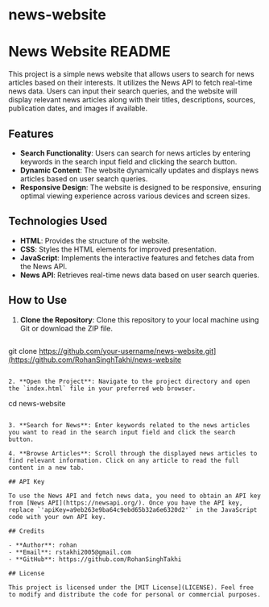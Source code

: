 # news-website
# News Website README

This project is a simple news website that allows users to search for news articles based on their interests. It utilizes the News API to fetch real-time news data. Users can input their search queries, and the website will display relevant news articles along with their titles, descriptions, sources, publication dates, and images if available.

## Features

- **Search Functionality**: Users can search for news articles by entering keywords in the search input field and clicking the search button.
- **Dynamic Content**: The website dynamically updates and displays news articles based on user search queries.
- **Responsive Design**: The website is designed to be responsive, ensuring optimal viewing experience across various devices and screen sizes.

## Technologies Used

- **HTML**: Provides the structure of the website.
- **CSS**: Styles the HTML elements for improved presentation.
- **JavaScript**: Implements the interactive features and fetches data from the News API.
- **News API**: Retrieves real-time news data based on user search queries.

## How to Use

1. **Clone the Repository**: Clone this repository to your local machine using Git or download the ZIP file.

   ```
  git clone https://github.com/your-username/news-website.git](https://github.com/RohanSinghTakhi/news-website
   ```

2. **Open the Project**: Navigate to the project directory and open the `index.html` file in your preferred web browser.

   ```
   cd news-website
   ```

3. **Search for News**: Enter keywords related to the news articles you want to read in the search input field and click the search button.

4. **Browse Articles**: Scroll through the displayed news articles to find relevant information. Click on any article to read the full content in a new tab.

## API Key

To use the News API and fetch news data, you need to obtain an API key from [News API](https://newsapi.org/). Once you have the API key, replace `'apiKey=a9eb263e9ba64c9ebd65b32a6e6320d2'` in the JavaScript code with your own API key.

## Credits

- **Author**: rohan
- **Email**: rstakhi2005@gmail.com
- **GitHub**: https://github.com/RohanSinghTakhi

## License

This project is licensed under the [MIT License](LICENSE). Feel free to modify and distribute the code for personal or commercial purposes.
